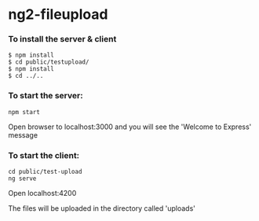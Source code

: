 # ng2-fileupload

### To install the server & client
```
$ npm install
$ cd public/testupload/
$ npm install
$ cd ../..
```

### To start the server:

```
npm start
```

Open browser to localhost:3000 and you will see the 'Welcome to Express' message


### To start the client:

```
cd public/test-upload
ng serve
```

Open localhost:4200

The files will be uploaded in the directory called 'uploads'
